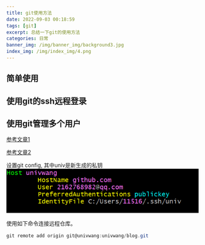 ```yaml
---
title: git使用方法
date: 2022-09-03 00:18:59
tags: [git]
excerpt: 总结一下git的使用方法
categories: 日常
banner_img: /img/banner_img/background3.jpg
index_img: /img/index_img/4.png
---
```


## 简单使用

## 使用git的ssh远程登录

## 使用git管理多个用户

[参考文章1](https://blog.csdn.net/sinat_30075299/article/details/117587637)

[参考文章2](https://blog.csdn.net/qq_33256692/article/details/126014636)

设置git config, 其中univ是新生成的私钥
![](https://raw.githubusercontent.com/univwang/img/main/202209231635255.png)

使用如下命令连接远程仓库。
```powershell
git remote add origin git@univwang:univwang/blog.git
```